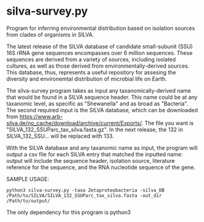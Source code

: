 # silva-survey.py
Program for inferring environmental distribution based on isolation sources from clades of organisms in SILVA.

The latest release of the SILVA database of candidate small-subunit (SSU) 16S rRNA gene sequences encompasses over 6 million sequences. These sequences are derived from a variety of sources, including isolated cultures, as well as those derived from environmentally-derived sources. This database, thus, represents a useful repository for assesing the diversity and environemtal distribution of microbial life on Earth.

The silva-survey program takes as input any taxanomically-derived name that would be found in a SILVA sequence header. This name could be at any taxanomic level, as specific as "Shewanella" and as broad as "Bacteria". The second required input is the SILVA database, which can be downloaded from https://www.arb-silva.de/no_cache/download/archive/current/Exports/. The file you want is "SILVA_132_SSUParc_tax_silva.fasta.gz". In the next release, the 132 in SILVA_132_SSU... will be replaced with 133.


With the SILVA database and any taxanomic name as input, the program will output a csv file for each SILVA entry that matched the inputted name: output will include the sequence header, isolation source, literature reference for the sequence, and the RNA nucleotide sequence of the gene.

SAMPLE USAGE:

    python3 silva-survey.py -taxa Zetaproteobacteria -silva_DB /Path/to/SILVA/SILVA_132_SSUParc_tax_silva.fasta -out_dir /Path/to/output/


The only dependency for this program is python3
